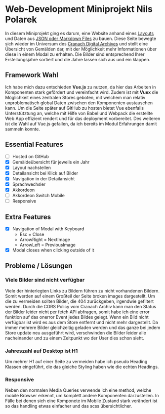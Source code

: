 # Web-Development Miniprojekt Nils Polarek
In diesem Miniprojekt ging es darum, eine Website anhand eines [Layouts](https://github.com/mi-classroom/content-pack-wd-miniprojekt-2020/tree/master/layouts) und Daten aus [JSON oder Markdown Files](https://github.com/mi-classroom/content-pack-wd-miniprojekt-2020/tree/master/data) zu bauen. Diese Seite bewegte sich wieder im Universum des [Cranach Digital Archives](http://lucascranach.org/) und stellt eine Übersicht von Gemälden dar, mit der Möglichkeit mehr Informationen über diese in einem Modal zu erhalten. Die Bilder sind entsprechend Ihrer Erstellungsjahre sortiert und die Jahre lassen sich aus und ein klappen.

## Framework Wahl
Ich habe mich dazu entschieden <b>Vue.js</b> zu nutzen, da hier das Arbeiten in Komponenten stark gefördert und vereinfacht wird. Zudem ist mit <b>Vuex</b> die Möglichkeit eines zentralen Stores geboten, mit welchem man relativ unproblematisch global Daten zwischen den Komponenten austauschen kann. Um die Seite später auf GitHub zu hosten bietet Vue ebenfalls Unterstütztung an, welche mit Hilfe von Babel und Webpack die erstellte Web App effizient rendert und für das deployment vorbereitet. Des weiteren ist die Wahl auf Vue.js gefallen, da ich bereits im Modul Erfahrungen damit sammeln konnte.

## Essential Features
* [ ] Hosted on GitHub
* [x] Gemäldeübersicht für jeweils ein Jahr
* [x] Layout nachstellen
* [x] Detailansicht bei Klick auf Bilder
* [x] Navigation in der Detailansicht
* [X] Sprachwechsler
* [x] Akkordeon
* [ ] Akkordeon Switch Mobile
* [ ] Responsive

## Extra Features
* [X] Navigation of Modal with Keyboard
  * Esc = Close
  * ArrowRight = NextImage
  * ArrowLeft = PreviousImage
* [X] Modal closes when clicking outside of it

## Probleme / Lösungen
### Viele Bilder sind nicht verfügbar
Viele der hinterlegten Links zu Bildern führen zu nicht vorhandenen Bildern. Somit werden auf einem Großteil der Seite broken images dargestellt.
Um die zu vermeiden sollten Bilder, die 404 zurückgeben, irgendwie gefiltert werden. Durch die CORS Policy vom Cranach Archiv kann man den Status der Bilder leider nicht per fetch API abfragen, somit habe ich eine error funktion auf das onerror Event jedes Bildes gelegt. Wenn ein Bild nicht verfügbar ist wird es aus dem Store entfernt und nicht mehr dargestellt.
Da immer mehrere Bilder gleichzeitig geladen werden und das ganze bei jedem Store update neu ausgeführt wird, verschwinden die Bilder leider alle nacheinander und zu einem Zeitpunkt wo der User dies schon sieht.

### Jahreszahl auf Desktop ist H1
Um mehrer H1 auf einer Seite zu vermeiden habe ich pseudo Heading Klassen eingeführt, die das gleiche Styling haben wie die echten Headings.

### Responsive
Neben den normalen Media Queries verwende ich eine method, welche mobile Browser erkennt, um komplett andere Komponenten darzustellen. In Fälle bei denen sich eine Komponete im Mobile Zustand stark verändert ist so das handling etwas einfacher und das scss übersichtlicher.
